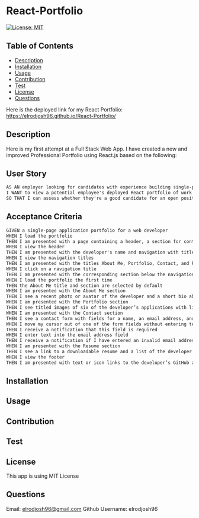 # React-Portfolio

[![License: MIT](https://img.shields.io/badge/License-MIT-yellow.svg)](https://opensource.org/licenses/MIT)


## Table of Contents

* [Description](#description)
* [Installation](#installation)
* [Usage](#usage)
* [Contribution](#contribution)
* [Test](#test)
* [License](#license)
* [Questions](#questions)

Here is the deployed link for my React Portfolio:
https://elrodjosh96.github.io/React-Portfolio/

## Description
Here is my first attempt at a Full Stack Web App. I have created a new and improved Professional Portfolio using React.js based on the following:
## User Story

```md
AS AN employer looking for candidates with experience building single-page applications
I WANT to view a potential employee's deployed React portfolio of work samples
SO THAT I can assess whether they're a good candidate for an open position
```

## Acceptance Criteria

```md
GIVEN a single-page application portfolio for a web developer
WHEN I load the portfolio
THEN I am presented with a page containing a header, a section for content, and a footer
WHEN I view the header
THEN I am presented with the developer's name and navigation with titles corresponding to different sections of the portfolio
WHEN I view the navigation titles
THEN I am presented with the titles About Me, Portfolio, Contact, and Resume, and the title corresponding to the current section is highlighted
WHEN I click on a navigation title
THEN I am presented with the corresponding section below the navigation without the page reloading and that title is highlighted
WHEN I load the portfolio the first time
THEN the About Me title and section are selected by default
WHEN I am presented with the About Me section
THEN I see a recent photo or avatar of the developer and a short bio about them
WHEN I am presented with the Portfolio section
THEN I see titled images of six of the developer’s applications with links to both the deployed applications and the corresponding GitHub repositories
WHEN I am presented with the Contact section
THEN I see a contact form with fields for a name, an email address, and a message
WHEN I move my cursor out of one of the form fields without entering text
THEN I receive a notification that this field is required
WHEN I enter text into the email address field
THEN I receive a notification if I have entered an invalid email address
WHEN I am presented with the Resume section
THEN I see a link to a downloadable resume and a list of the developer’s proficiencies
WHEN I view the footer
THEN I am presented with text or icon links to the developer’s GitHub and LinkedIn profiles, and their profile on a third platform (Stack Overflow, Twitter)
```
## Installation

## Usage

## Contribution

## Test 

## License
This app is using MIT License
## Questions
Email: 
elrodjosh96@gmail.com
Github Username:
elrodjosh96

